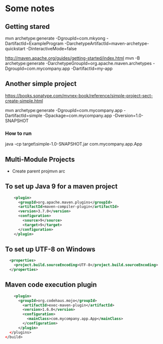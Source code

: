 # Some notes

## Getting stared
mvn archetype:generate -DgroupId=com.mkyong -DartifactId=ExampleProgram -DarchetypeArtifactId=maven-archetype-quickstart -DinteractiveMode=false

http://maven.apache.org/guides/getting-started/index.html
mvn -B archetype:generate -DarchetypeGroupId=org.apache.maven.archetypes -DgroupId=com.mycompany.app -DartifactId=my-app

## Another simple project
https://books.sonatype.com/mvnex-book/reference/simple-project-sect-create-simple.html 

mvn archetype:generate -DgroupId=com.mycompany.app -DartifactId=simple -Dpackage=com.mycompany.app -Dversion=1.0-SNAPSHOT

### How to run
java -cp target\simple-1.0-SNAPSHOT.jar com.mycompany.app.App

## Multi-Module Projects
- Create parent projmvn arc



## To set up Java 9 for a maven project

```xml
    <plugin>
      <groupId>org.apache.maven.plugins</groupId>
      <artifactId>maven-compiler-plugin</artifactId>
      <version>3.7.0</version>
      <configuration>
        <source>9</source>
        <target>9</target>
      </configuration>
    </plugin>
```

## To set up UTF-8 on Windows
```xml
  <properties>
    <project.build.sourceEncoding>UTF-8</project.build.sourceEncoding>
  </properties>
```

## Maven code execution plugin
```xml
    <plugin>
      <groupId>org.codehaus.mojo</groupId>
        <artifactId>exec-maven-plugin</artifactId>
        <version>1.6.0</version>
        <configuration>
          <mainClass>com.mycompany.app.App</mainClass>
        </configuration>
      </plugin>
  </plugins>
</build>
```

